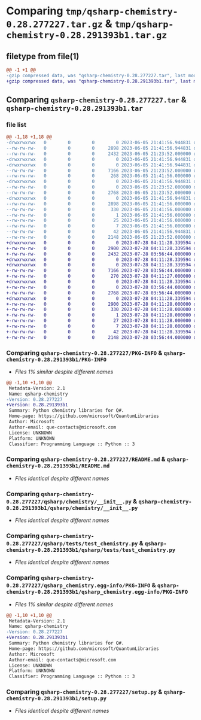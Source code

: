 # Comparing `tmp/qsharp-chemistry-0.28.277227.tar.gz` & `tmp/qsharp-chemistry-0.28.291393b1.tar.gz`

## filetype from file(1)

```diff
@@ -1 +1 @@
-gzip compressed data, was "qsharp-chemistry-0.28.277227.tar", last modified: Mon Jun  5 21:41:56 2023, max compression
+gzip compressed data, was "qsharp-chemistry-0.28.291393b1.tar", last modified: Fri Jul 28 04:11:28 2023, max compression
```

## Comparing `qsharp-chemistry-0.28.277227.tar` & `qsharp-chemistry-0.28.291393b1.tar`

### file list

```diff
@@ -1,18 +1,18 @@
-drwxrwxrwx   0        0        0        0 2023-06-05 21:41:56.944831 qsharp-chemistry-0.28.277227/
--rw-rw-rw-   0        0        0     2898 2023-06-05 21:41:56.944831 qsharp-chemistry-0.28.277227/PKG-INFO
--rw-rw-rw-   0        0        0     2432 2023-06-05 21:23:52.000000 qsharp-chemistry-0.28.277227/README.md
-drwxrwxrwx   0        0        0        0 2023-06-05 21:41:56.944831 qsharp-chemistry-0.28.277227/qsharp/
-drwxrwxrwx   0        0        0        0 2023-06-05 21:41:56.944831 qsharp-chemistry-0.28.277227/qsharp/chemistry/
--rw-rw-rw-   0        0        0     7166 2023-06-05 21:23:52.000000 qsharp-chemistry-0.28.277227/qsharp/chemistry/__init__.py
--rw-rw-rw-   0        0        0      268 2023-06-05 21:41:56.000000 qsharp-chemistry-0.28.277227/qsharp/chemistry/version.py
-drwxrwxrwx   0        0        0        0 2023-06-05 21:41:56.944831 qsharp-chemistry-0.28.277227/qsharp/tests/
--rw-rw-rw-   0        0        0        0 2023-06-05 21:23:52.000000 qsharp-chemistry-0.28.277227/qsharp/tests/__init__.py
--rw-rw-rw-   0        0        0     2768 2023-06-05 21:23:52.000000 qsharp-chemistry-0.28.277227/qsharp/tests/test_chemistry.py
-drwxrwxrwx   0        0        0        0 2023-06-05 21:41:56.944831 qsharp-chemistry-0.28.277227/qsharp_chemistry.egg-info/
--rw-rw-rw-   0        0        0     2898 2023-06-05 21:41:56.000000 qsharp-chemistry-0.28.277227/qsharp_chemistry.egg-info/PKG-INFO
--rw-rw-rw-   0        0        0      330 2023-06-05 21:41:56.000000 qsharp-chemistry-0.28.277227/qsharp_chemistry.egg-info/SOURCES.txt
--rw-rw-rw-   0        0        0        1 2023-06-05 21:41:56.000000 qsharp-chemistry-0.28.277227/qsharp_chemistry.egg-info/dependency_links.txt
--rw-rw-rw-   0        0        0       25 2023-06-05 21:41:56.000000 qsharp-chemistry-0.28.277227/qsharp_chemistry.egg-info/requires.txt
--rw-rw-rw-   0        0        0        7 2023-06-05 21:41:56.000000 qsharp-chemistry-0.28.277227/qsharp_chemistry.egg-info/top_level.txt
--rw-rw-rw-   0        0        0       42 2023-06-05 21:41:56.944831 qsharp-chemistry-0.28.277227/setup.cfg
--rw-rw-rw-   0        0        0     2148 2023-06-05 21:23:52.000000 qsharp-chemistry-0.28.277227/setup.py
+drwxrwxrwx   0        0        0        0 2023-07-28 04:11:28.339594 qsharp-chemistry-0.28.291393b1/
+-rw-rw-rw-   0        0        0     2900 2023-07-28 04:11:28.339594 qsharp-chemistry-0.28.291393b1/PKG-INFO
+-rw-rw-rw-   0        0        0     2432 2023-07-28 03:56:44.000000 qsharp-chemistry-0.28.291393b1/README.md
+drwxrwxrwx   0        0        0        0 2023-07-28 04:11:28.339594 qsharp-chemistry-0.28.291393b1/qsharp/
+drwxrwxrwx   0        0        0        0 2023-07-28 04:11:28.339594 qsharp-chemistry-0.28.291393b1/qsharp/chemistry/
+-rw-rw-rw-   0        0        0     7166 2023-07-28 03:56:44.000000 qsharp-chemistry-0.28.291393b1/qsharp/chemistry/__init__.py
+-rw-rw-rw-   0        0        0      270 2023-07-28 04:11:27.000000 qsharp-chemistry-0.28.291393b1/qsharp/chemistry/version.py
+drwxrwxrwx   0        0        0        0 2023-07-28 04:11:28.339594 qsharp-chemistry-0.28.291393b1/qsharp/tests/
+-rw-rw-rw-   0        0        0        0 2023-07-28 03:56:44.000000 qsharp-chemistry-0.28.291393b1/qsharp/tests/__init__.py
+-rw-rw-rw-   0        0        0     2768 2023-07-28 03:56:44.000000 qsharp-chemistry-0.28.291393b1/qsharp/tests/test_chemistry.py
+drwxrwxrwx   0        0        0        0 2023-07-28 04:11:28.339594 qsharp-chemistry-0.28.291393b1/qsharp_chemistry.egg-info/
+-rw-rw-rw-   0        0        0     2900 2023-07-28 04:11:28.000000 qsharp-chemistry-0.28.291393b1/qsharp_chemistry.egg-info/PKG-INFO
+-rw-rw-rw-   0        0        0      330 2023-07-28 04:11:28.000000 qsharp-chemistry-0.28.291393b1/qsharp_chemistry.egg-info/SOURCES.txt
+-rw-rw-rw-   0        0        0        1 2023-07-28 04:11:28.000000 qsharp-chemistry-0.28.291393b1/qsharp_chemistry.egg-info/dependency_links.txt
+-rw-rw-rw-   0        0        0       27 2023-07-28 04:11:28.000000 qsharp-chemistry-0.28.291393b1/qsharp_chemistry.egg-info/requires.txt
+-rw-rw-rw-   0        0        0        7 2023-07-28 04:11:28.000000 qsharp-chemistry-0.28.291393b1/qsharp_chemistry.egg-info/top_level.txt
+-rw-rw-rw-   0        0        0       42 2023-07-28 04:11:28.339594 qsharp-chemistry-0.28.291393b1/setup.cfg
+-rw-rw-rw-   0        0        0     2148 2023-07-28 03:56:44.000000 qsharp-chemistry-0.28.291393b1/setup.py
```

### Comparing `qsharp-chemistry-0.28.277227/PKG-INFO` & `qsharp-chemistry-0.28.291393b1/PKG-INFO`

 * *Files 1% similar despite different names*

```diff
@@ -1,10 +1,10 @@
 Metadata-Version: 2.1
 Name: qsharp-chemistry
-Version: 0.28.277227
+Version: 0.28.291393b1
 Summary: Python chemistry libraries for Q#.
 Home-page: https://github.com/microsoft/QuantumLibraries
 Author: Microsoft
 Author-email: que-contacts@microsoft.com
 License: UNKNOWN
 Platform: UNKNOWN
 Classifier: Programming Language :: Python :: 3
```

### Comparing `qsharp-chemistry-0.28.277227/README.md` & `qsharp-chemistry-0.28.291393b1/README.md`

 * *Files identical despite different names*

### Comparing `qsharp-chemistry-0.28.277227/qsharp/chemistry/__init__.py` & `qsharp-chemistry-0.28.291393b1/qsharp/chemistry/__init__.py`

 * *Files identical despite different names*

### Comparing `qsharp-chemistry-0.28.277227/qsharp/tests/test_chemistry.py` & `qsharp-chemistry-0.28.291393b1/qsharp/tests/test_chemistry.py`

 * *Files identical despite different names*

### Comparing `qsharp-chemistry-0.28.277227/qsharp_chemistry.egg-info/PKG-INFO` & `qsharp-chemistry-0.28.291393b1/qsharp_chemistry.egg-info/PKG-INFO`

 * *Files 1% similar despite different names*

```diff
@@ -1,10 +1,10 @@
 Metadata-Version: 2.1
 Name: qsharp-chemistry
-Version: 0.28.277227
+Version: 0.28.291393b1
 Summary: Python chemistry libraries for Q#.
 Home-page: https://github.com/microsoft/QuantumLibraries
 Author: Microsoft
 Author-email: que-contacts@microsoft.com
 License: UNKNOWN
 Platform: UNKNOWN
 Classifier: Programming Language :: Python :: 3
```

### Comparing `qsharp-chemistry-0.28.277227/setup.py` & `qsharp-chemistry-0.28.291393b1/setup.py`

 * *Files identical despite different names*

